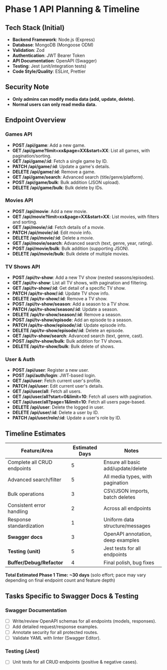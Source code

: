 # Phase 1 API Planning & Timeline

## Tech Stack (Initial)

- **Backend Framework**: Node.js (Express)
- **Database**: MongoDB (Mongoose ODM)
- **Validation**: Zod
- **Authentication**: JWT Bearer Token
- **API Documentation**: OpenAPI (Swagger)
- **Testing**: Jest (unit/integration tests)
- **Code Style/Quality**: ESLint, Prettier

## Security Note

- **Only admins can modify media data (add, update, delete).**
- **Normal users can only read media data.**

## Endpoint Overview

### Games API

- **POST /api/game**: Add a new game.
- **GET /api/game?limit=xx&page=XX&start=XX**: List all games, with pagination/sorting.
- **GET /api/game/:id**: Fetch a single game by ID.
- **PATCH /api/game/:id**: Update a game's details.
- **DELETE /api/game/:id**: Remove a game.
- **GET /api/game/search**: Advanced search (title/genre/platform).
- **POST /api/game/bulk**: Bulk addition (JSON upload).
- **DELETE /api/game/bulk**: Bulk delete by IDs.

### Movies API

- **POST /api/movie**: Add a new movie.
- **GET /api/movie?limit=xx&page=XX&start=XX**: List movies, with filters and sorting.
- **GET /api/movie/:id**: Fetch details of a movie.
- **PATCH /api/movie/:id**: Edit movie info.
- **DELETE /api/movie/:id**: Delete a movie.
- **GET /api/movie/search**: Advanced search (text, genre, year, rating).
- **POST /api/movie/bulk**: Bulk addition (supporting JSON).
- **DELETE /api/movie/bulk**: Bulk delete of multiple movies.

### TV Shows API

- **POST /api/tv-show**: Add a new TV show (nested seasons/episodes).
- **GET /api/tv-show**: List all TV shows, with pagination and filtering.
- **GET /api/tv-show/:id**: Get detail of a specific TV show.
- **PATCH /api/tv-show/:id**: Update TV show info.
- **DELETE /api/tv-show/:id**: Remove a TV show.
- **POST /api/tv-show/season**: Add a season to a TV show.
- **PATCH /api/tv-show/season/:id**: Update a season.
- **DELETE /api/tv-show/season/:id**: Remove a season.
- **POST /api/tv-show/episode**: Add an episode to a season.
- **PATCH /api/tv-show/episode/:id**: Update episode info.
- **DELETE /api/tv-show/episode/:id**: Delete an episode.
- **GET /api/tv-show/search**: Advanced search (text, genre, cast).
- **POST /api/tv-show/bulk**: Bulk addition for TV shows.
- **DELETE /api/tv-show/bulk**: Bulk delete of shows.

### User & Auth

- **POST /api/user**: Register a new user.
- **POST /api/auth/login**: JWT-based login.
- **GET /api/user**: Fetch current user's profile.
- **PATCH /api/user**: Edit current user's details.
- **GET /api/user/all**: Fetch all users.
- **GET /api/user/all?start=0&limit=10**: Fetch all users with pagination.
- **GET /api/user/all?page=1&limit=10**: Fetch all users page-based.
- **DELETE /api/user**: Delete the logged in user.
- **DELETE /api/user/:id**: Delete a user by ID.
- **PATCH /api/user/role/:id**: Update a user's role by ID.

## Timeline Estimates

| Feature/Area                | Estimated Days | Notes                              |
| --------------------------- | -------------- | ---------------------------------- |
| Complete all CRUD endpoints | 5              | Ensure all basic add/update/delete |
| Advanced search/filter      | 5              | All media types, with pagination   |
| Bulk operations             | 3              | CSV/JSON imports, batch deletes    |
| Consistent error handling   | 2              | Across all endpoints               |
| Response standardization    | 1              | Uniform data structure/messages    |
| **Swagger docs**            | 3              | OpenAPI annotation, deep examples  |
| **Testing (unit)**          | 5              | Jest tests for all endpoints       |
| **Buffer/Debug/Refactor**   | 4              | Final polish, bug fixes            |

**Total Estimated Phase 1 Time:** **~30 days** (solo effort; pace may vary depending on final endpoint count and feature depth)

## Tasks Specific to Swagger Docs & Testing

### Swagger Documentation

- [ ] Write/review OpenAPI schemas for all endpoints (models, responses).
- [ ] Add detailed request/response examples.
- [ ] Annotate security for all protected routes.
- [ ] Validate YAML with linter (Swagger Editor).

### Testing (Jest)

- [ ] Unit tests for all CRUD endpoints (positive & negative cases).
